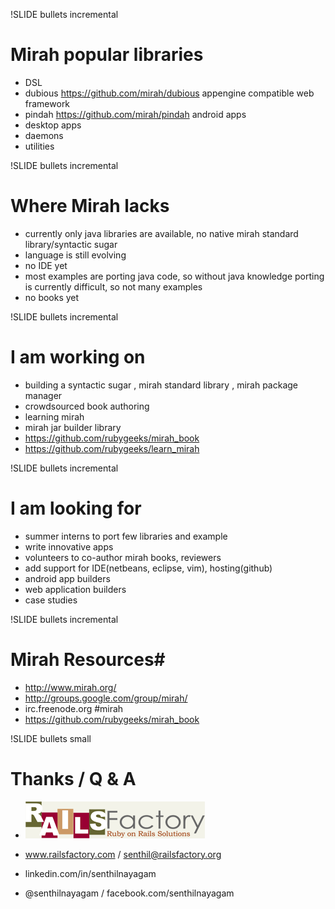 !SLIDE bullets incremental
# Mirah popular libraries #

* DSL
* dubious 
	https://github.com/mirah/dubious  appengine compatible web framework
* pindah 
	https://github.com/mirah/pindah android apps
* desktop apps
* daemons
* utilities


!SLIDE bullets incremental
# Where Mirah lacks #

* currently only java libraries are available, no native mirah standard library/syntactic sugar
* language is still evolving
* no IDE yet
* most examples are porting java code, so without java knowledge porting is currently difficult, so not many examples
* no books yet

!SLIDE bullets incremental
# I am working on #
* building a syntactic sugar , mirah standard library , mirah package manager
* crowdsourced book authoring
* learning mirah
* mirah jar builder library
* https://github.com/rubygeeks/mirah_book
* https://github.com/rubygeeks/learn_mirah

!SLIDE bullets incremental
# I am looking for #
* summer interns to port few libraries and example
* write innovative apps
* volunteers to co-author mirah books, reviewers
* add support for IDE(netbeans, eclipse, vim), hosting(github)
* android app builders
* web application builders
* case studies

!SLIDE bullets incremental
# Mirah Resources#

* http://www.mirah.org/
* http://groups.google.com/group/mirah/
* irc.freenode.org #mirah
* https://github.com/rubygeeks/mirah_book

!SLIDE bullets small
# Thanks / Q & A #
* ![railsfactory](railsfactory_logo.gif)

* www.railsfactory.com / senthil@railsfactory.org
* linkedin.com/in/senthilnayagam
* @senthilnayagam / facebook.com/senthilnayagam
